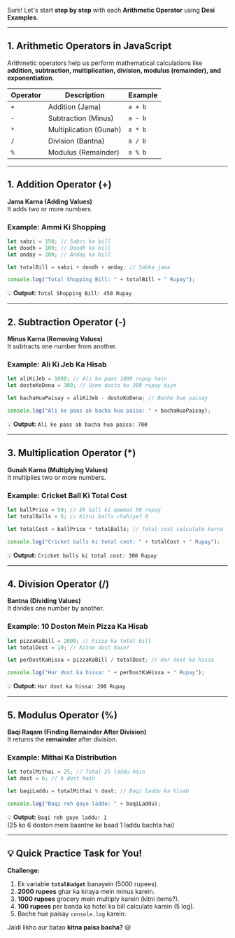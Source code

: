 Sure! Let's start **step by step** with each **Arithmetic Operator** using **Desi Examples**.  

---

## **1. Arithmetic Operators in JavaScript**  
Arithmetic operators help us perform mathematical calculations like **addition, subtraction, multiplication, division, modulus (remainder), and exponentiation**.

| **Operator** | **Description** | **Example** |
|-------------|----------------|------------|
| `+` | Addition (Jama) | `a + b` |
| `-` | Subtraction (Minus) | `a - b` |
| `*` | Multiplication (Gunah) | `a * b` |
| `/` | Division (Bantna) | `a / b` |
| `%` | Modulus (Remainder) | `a % b` |

---

## **1. Addition Operator (+)**
**Jama Karna (Adding Values)**  
It adds two or more numbers.

### **Example: Ammi Ki Shopping**
```javascript
let sabzi = 150; // Sabzi ka bill
let doodh = 100; // Doodh ka bill
let anday = 200; // Anday ka bill

let totalBill = sabzi + doodh + anday; // Sabka jama

console.log("Total Shopping Bill: " + totalBill + " Rupay");
```
💡 **Output:** `Total Shopping Bill: 450 Rupay`

---

## **2. Subtraction Operator (-)**
**Minus Karna (Removing Values)**  
It subtracts one number from another.

### **Example: Ali Ki Jeb Ka Hisab**
```javascript
let aliKiJeb = 1000; // Ali ke paas 1000 rupay hain
let dostoKoDena = 300; // Usne dosto ko 300 rupay diye

let bachaHuaPaisay = aliKiJeb - dostoKoDena; // Bache hue paisay

console.log("Ali ke paas ab bacha hua paisa: " + bachaHuaPaisay);
```
💡 **Output:** `Ali ke paas ab bacha hua paisa: 700`

---

## **3. Multiplication Operator (*)**
**Gunah Karna (Multiplying Values)**  
It multiplies two or more numbers.

### **Example: Cricket Ball Ki Total Cost**
```javascript
let ballPrice = 50; // Ek ball ki qeemat 50 rupay
let totalBalls = 6; // Kitni balls chahiye? 6

let totalCost = ballPrice * totalBalls; // Total cost calculate karna

console.log("Cricket balls ki total cost: " + totalCost + " Rupay");
```
💡 **Output:** `Cricket balls ki total cost: 300 Rupay`

---

## **4. Division Operator (/)**
**Bantna (Dividing Values)**  
It divides one number by another.

### **Example: 10 Doston Mein Pizza Ka Hisab**
```javascript
let pizzaKaBill = 2000; // Pizza ka total bill
let totalDost = 10; // Kitne dost hain?

let perDostKaHissa = pizzaKaBill / totalDost; // Har dost ka hissa

console.log("Har dost ka hissa: " + perDostKaHissa + " Rupay");
```
💡 **Output:** `Har dost ka hissa: 200 Rupay`

---

## **5. Modulus Operator (%)**
**Baqi Raqam (Finding Remainder After Division)**  
It returns the **remainder** after division.

### **Example: Mithai Ka Distribution**
```javascript
let totalMithai = 25; // Total 25 laddu hain
let dost = 6; // 6 dost hain

let baqiLaddu = totalMithai % dost; // Baqi laddu ka hisab

console.log("Baqi reh gaye laddu: " + baqiLaddu);
```
💡 **Output:** `Baqi reh gaye laddu: 1`  
(25 ko 6 doston mein baantne ke baad 1 laddu bachta hai)

---

## **💡 Quick Practice Task for You!**
**Challenge:**  
1. Ek variable **`totalBudget`** banayein (5000 rupees).  
2. **2000 rupees** ghar ka kiraya mein minus karein.  
3. **1000 rupees** grocery mein multiply karein (kitni items?).  
4. **100 rupees** per banda ka hotel ka bill calculate karein (5 log).  
5. Bache hue paisay `console.log` karein.  

Jaldi likho aur batao **kitna paisa bacha?** 😃